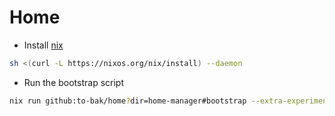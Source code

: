# Home

* Install [nix](https://nixos.org/download.html)
```sh
sh <(curl -L https://nixos.org/nix/install) --daemon
```

* Run the bootstrap script
```sh
nix run github:to-bak/home?dir=home-manager#bootstrap --extra-experimental-features "nix-command flakes"
```
